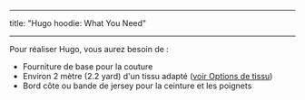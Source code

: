 - - -
title: "Hugo hoodie: What You Need"
- - -

Pour réaliser Hugo, vous aurez besoin de :

- Fourniture de base pour la couture
- Environ 2 mètre (2.2 yard) d'un tissu adapté ([voir Options de tissu](/docs/patterns/hugo/fabric))
- Bord côte ou bande de jersey pour la ceinture et les poignets
